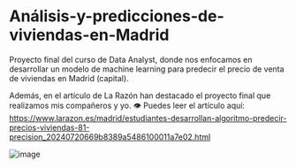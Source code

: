 # Análisis-y-predicciones-de-viviendas-en-Madrid
Proyecto final del curso de Data Analyst, donde nos enfocamos en desarrollar un modelo de machine learning para predecir el precio de venta de viviendas en Madrid (capital).

Además, en el artículo de La Razón han destacado el proyecto final que realizamos mis compañeros y yo.
👁 Puedes leer el artículo aquí: https://www.larazon.es/madrid/estudiantes-desarrollan-algoritmo-predecir-precios-viviendas-81-precision_20240720669b8389a5486100011a7e02.html


![image](https://github.com/user-attachments/assets/e20b7429-5027-4ef4-b8b2-9c238900a6fd)

